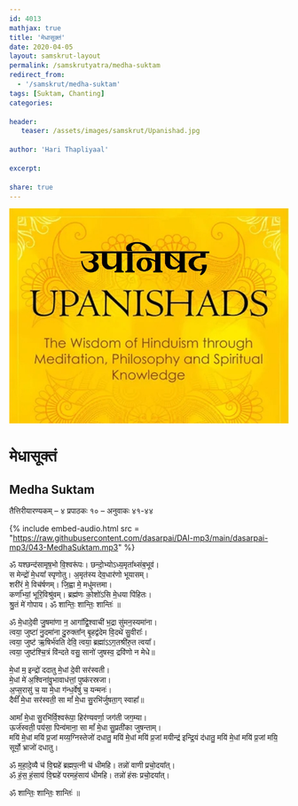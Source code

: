 ```yaml
---
id: 4013    
mathjax: true
title: 'मेधासूक्तं'
date: 2020-04-05
layout: samskrut-layout 
permalink: /samskrutyatra/medha-suktam
redirect_from: 
  - '/samskrut/medha-suktam'
tags: [Suktam, Chanting]
categories:

header:
   teaser: /assets/images/samskrut/Upanishad.jpg

author: 'Hari Thapliyaal'

excerpt:

share: true
---
```


![](/assets/images/samskrut/Upanishad.jpg)

# मेधासूक्तं
## Medha Suktam

तैत्तिरीयारण्यकम् – ४ प्रपाठकः १० – अनुवाकः ४१-४४

{% include embed-audio.html src = "https://raw.githubusercontent.com/dasarpai/DAI-mp3/main/dasarpai-mp3/043-MedhaSuktam.mp3" %} 


ॐ यश्छन्द॑सामृष॒भो वि॒श्वरू॑पः। छन्दो॒भ्योऽध्य॒मृता᳚थ्संब॒भूव॑।    
स मेन्द्रो॑ मे॒धया᳚ स्पृणोतु। अ॒मृत॑स्य देव॒धार॑णो भूयासम्।    
शरी॑रं मे॒ विच॑र्षणम्। जि॒ह्वा मे॒ मधु॑मत्तमा।    
कर्णा᳚भ्यां॒ भूरि॒विश्रु॑वम्। ब्रह्म॑णः को॒शो॑ऽसि मे॒धया पि॑हितः।    
श्रु॒तं मे॑ गोपाय। ॐ शान्तिः॒ शान्तिः॒ शान्तिः॑ ॥

ॐ मे॒धादे॒वी जु॒षमा॑णा न॒ आगा᳚द्वि॒श्वाची॑ भ॒द्रा सु॑मन॒स्यमा॑ना।    
त्वया॒ जुष्टा॑ नु॒दमा॑ना दु॒रुक्ता᳚न् बृ॒हद्व॑देम वि॒दथे॑ सु॒वीराः᳚।    
त्वया॒ जुष्ट॑ ऋ॒षिर्भ॑वति देवि॒ त्वया॒ ब्रह्मा॑ऽऽग॒तश्री॑रु॒त त्वया᳚।    
त्वया॒ जुष्ट॑श्चि॒त्रं वि॑न्दते वसु॒ सानो॑ जुषस्व॒ द्रवि॑णो न मेधे॥

मे॒धां म॒ इन्द्रो॑ ददातु मे॒धां दे॒वी सर॑स्वती।    
मे॒धां मे॑ अ॒श्विना॑वु॒भावाध॑त्तां॒ पुष्क॑रस्रजा।    
अ॒प्स॒रासु॑ च॒ या मे॒धा ग॑न्ध॒र्वेषु॑ च॒ यन्मनः॑।    
दैवीं᳚ मे॒धा सर॑स्वती॒ सा मां᳚ मे॒धा सु॒रभि॑र्जुषता॒ग् स्वाहा᳚॥

आमां᳚ मे॒धा सु॒रभि॑र्वि॒श्वरू॑पा॒ हिर॑ण्यवर्णा॒ जग॑ती जग॒म्या।    
ऊर्ज॑स्वती॒ पय॑सा॒ पिन्व॑माना॒ सा मां᳚ मे॒धा सु॒प्रती॑का जुषन्ताम्।    
मयि॑ मे॒धां मयि॑ प्र॒जां मय्य॒ग्निस्तेजो॑ दधातु॒
मयि॑ मे॒धां मयि॑ प्र॒जां मयीन्द्र॑ इन्द्रि॒यं द॑धातु॒
मयि॑ मे॒धां मयि॑ प्र॒जां मयि॒ सूर्यो॒ भ्राजो॑ दधातु।    

ॐ म॒हा॒दे॒व्यै च॑ वि॒द्महे॑ ब्रह्मप॒त्नी च॑ धीमहि। तन्नो॑ वाणी प्रचो॒दया᳚त्।    
ॐ हं॒स॒ हं॒साय॑ वि॒द्महे॑ परमहं॒साय॑ धीमहि। तन्नो॑ हंसः प्रचो॒दया᳚त्।    

ॐ शान्तिः॒ शान्तिः॒ शान्तिः॑ ॥

